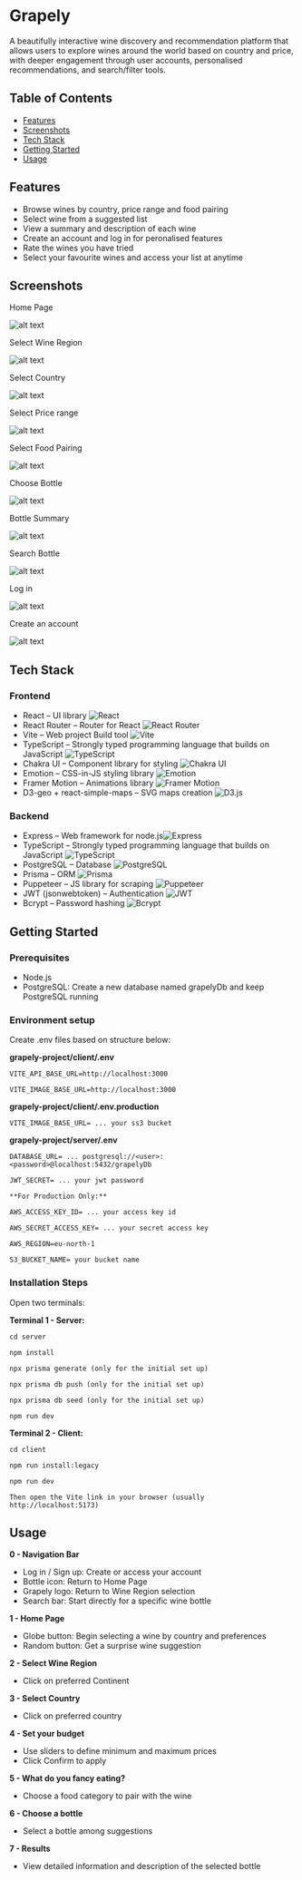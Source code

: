 # Grapely

A beautifully interactive wine discovery and recommendation platform that allows users to explore wines around the world based on country and price, with deeper engagement through user accounts, personalised recommendations, and search/filter tools.

## Table of Contents

- [Features](#features)
- [Screenshots](#screenshots)
- [Tech Stack](#tech-stack)
- [Getting Started](#getting-started)
- [Usage](#usage)


## Features

- Browse wines by country, price range and food pairing
- Select wine from a suggested list
- View a summary and description of each wine
- Create an account and log in for peronalised features
- Rate the wines you have tried
- Select your favourite wines and access your list at anytime

##  Screenshots

Home Page

![alt text](<docs/screenshots/Screenshot 2025-07-01 at 09.25.58.png>)

Select Wine Region

![alt text](<docs/screenshots/Screenshot 2025-07-01 at 09.26.21.png>)

Select Country

![alt text](<docs/screenshots/Screenshot 2025-07-01 at 09.26.42.png>)

Select Price range

![alt text](<docs/screenshots/Screenshot 2025-07-01 at 09.27.41.png>)

Select Food Pairing

![alt text](<docs/screenshots/Screenshot 2025-07-01 at 09.27.55.png>)

Choose Bottle

![alt text](<docs/screenshots/Screenshot 2025-07-01 at 09.28.58.png>)

Bottle Summary

![alt text](<docs/screenshots/Screenshot 2025-07-01 at 09.29.14.png>)

Search Bottle

![alt text](<docs/screenshots/Screenshot 2025-07-01 at 09.29.48.png>)

Log in

![alt text](<docs/screenshots/Screenshot 2025-07-01 at 09.30.12.png>)

Create an account

![alt text](<docs/screenshots/Screenshot 2025-07-01 at 09.32.54.png>)

##  Tech Stack

### Frontend

- React – UI library ![React](https://img.shields.io/badge/React-20232A?style=for-the-badge&logo=react&logoColor=61DAFB)
- React Router – Router for React ![React Router](https://img.shields.io/badge/React_Router-CA4245?style=for-the-badge&logo=react-router&logoColor=white)
- Vite – Web project Build tool ![Vite](https://img.shields.io/badge/Vite-646CFF?style=for-the-badge&logo=vite&logoColor=white)
- TypeScript –  Strongly typed programming language that builds on JavaScript ![TypeScript](https://img.shields.io/badge/TypeScript-3178C6?style=for-the-badge&logo=typescript&logoColor=white)
- Chakra UI – Component library for styling ![Chakra UI](https://img.shields.io/badge/Chakra_UI-319795?style=for-the-badge&logo=chakra-ui&logoColor=white)
- Emotion – CSS-in-JS styling library ![Emotion](https://img.shields.io/badge/Emotion-D94892?style=for-the-badge&logo=emotion&logoColor=white)
- Framer Motion – Animations library ![Framer Motion](https://img.shields.io/badge/Framer_Motion-0055FF?style=for-the-badge&logo=framer&logoColor=white)
- D3-geo + react-simple-maps – SVG maps creation ![D3.js](https://img.shields.io/badge/D3.js-F9A03C?style=for-the-badge&logo=d3.js&logoColor=white)


### Backend
- Express – Web framework for node.js![Express](https://img.shields.io/badge/Express-404D59?style=for-the-badge)
- TypeScript –  Strongly typed programming language that builds on JavaScript ![TypeScript](https://img.shields.io/badge/TypeScript-3178C6?style=for-the-badge&logo=typescript&logoColor=white)
- PostgreSQL – Database ![PostgreSQL](https://img.shields.io/badge/PostgreSQL-336791?style=for-the-badge&logo=postgresql&logoColor=white)
- Prisma – ORM ![Prisma](https://img.shields.io/badge/Prisma-2D3748?style=for-the-badge&logo=prisma&logoColor=white)
- Puppeteer – JS library for scraping ![Puppeteer](https://img.shields.io/badge/Puppeteer-000000?style=for-the-badge&logo=puppeteer&logoColor=white)
- JWT (jsonwebtoken) – Authentication ![JWT](https://img.shields.io/badge/JWT-black?style=for-the-badge&logo=JSON%20web%20tokens)
- Bcrypt – Password hashing ![Bcrypt](https://img.shields.io/badge/Bcrypt-632960?style=for-the-badge)







##  Getting Started

### Prerequisites

- Node.js
- PostgreSQL: Create a new database named grapelyDb and keep PostgreSQL running

### Environment setup

Create .env files based on structure below:

**grapely-project/client/.env**

    VITE_API_BASE_URL=http://localhost:3000

    VITE_IMAGE_BASE_URL=http://localhost:3000

**grapely-project/client/.env.production**

    VITE_IMAGE_BASE_URL= ... your ss3 bucket

**grapely-project/server/.env**

    DATABASE_URL= ... postgresql://<user>:<password>@localhost:5432/grapelyDb

    JWT_SECRET= ... your jwt password

    **For Production Only:**

    AWS_ACCESS_KEY_ID= ... your access key id

    AWS_SECRET_ACCESS_KEY= ... your secret access key

    AWS_REGION=eu-north-1

    S3_BUCKET_NAME= your bucket name

### Installation Steps

Open two terminals:

**Terminal 1 - Server:**

    cd server

    npm install

    npx prisma generate (only for the initial set up)

    npx prisma db push (only for the initial set up)

    npx prisma db seed (only for the initial set up)

    npm run dev

**Terminal 2 - Client:**

    cd client

    npm run install:legacy

    npm run dev

    Then open the Vite link in your browser (usually http://localhost:5173)

## Usage

**0 - Navigation Bar**
- Log in / Sign up: Create or access your account
- Bottle icon: Return to Home Page
- Grapely logo: Return to Wine Region selection
- Search bar: Start directly for a specific wine bottle

**1 - Home Page**
- Globe button: Begin selecting a wine by country and preferences
- Random button: Get a surprise wine suggestion

**2 - Select Wine Region**
- Click on preferred Continent


**3 - Select Country**
- Click on preferred country

**4 - Set your budget**
- Use sliders to define minimum and maximum prices
- Click Confirm to apply

**5 - What do you fancy eating?**
- Choose a food category to pair with the wine

**6 - Choose a bottle**
- Select a bottle among suggestions

**7 - Results**
- View detailed information and description of the selected bottle







